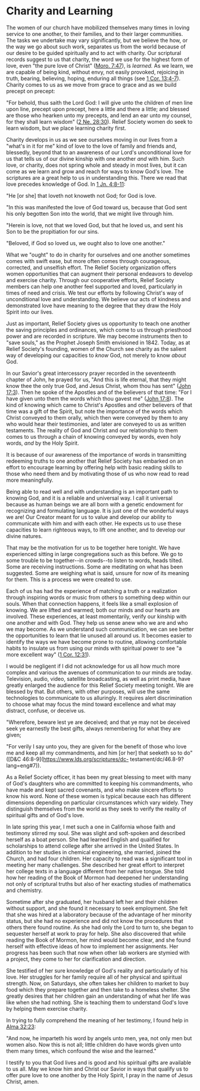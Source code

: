 # Charity and Learning

The women of our church have mobilized themselves many times in loving service
to one another, to their families, and to their larger communities. The tasks
we undertake may vary significantly, but we believe the how, or the way we go
about such work, separates us from the world because of our desire to be
guided spiritually and to act with charity. Our scriptural records suggest to
us that charity, the word we use for the highest form of love, even "the pure
love of Christ" ([Moro.
7:47](https://www.lds.org/scriptures/bofm/moro/7.47?lang=eng#46)), is
_learned._ As we learn, we are capable of being kind, without envy, not easily
provoked, rejoicing in truth, bearing, believing, hoping, enduring all things
(see [1 Cor.
13:4-7](https://www.lds.org/scriptures/nt/1-cor/13.4-7?lang=eng#3)). Charity
comes to us as we move from grace to grace and as we build precept on precept:

"For behold, thus saith the Lord God: I will give unto the children of men
line upon line, precept upon precept, here a little and there a little; and
blessed are those who hearken unto my precepts, and lend an ear unto my
counsel, for they shall learn wisdom" ([2 Ne.
28:30](https://www.lds.org/scriptures/bofm/2-ne/28.30?lang=eng#29)). Relief
Society women do seek to learn wisdom, but we place learning charity first.

Charity develops in us as we see ourselves moving in our lives from a "what's
in it for me" kind of love to the love of family and friends and, blessedly,
beyond that to an awareness of our Lord's unconditional love for us that tells
us of our divine kinship with one another _and_ with him. Such love, or
charity, does not spring whole and steady in most lives, but it can come as we
learn and grow and reach for ways to know God's love. The scriptures are a
great help to us in understanding this. There we read that love precedes
knowledge of God. In [1 Jn.
4:8-11](https://www.lds.org/scriptures/nt/1-jn/4.8-11?lang=eng#7):

"He [or she] that loveth not knoweth not God; for God is love.

"In this was manifested the love of God toward us, because that God sent his
only begotten Son into the world, that we might live through him.

"Herein is love, not that we loved God, but that he loved us, and sent his Son
to be the propitiation for our sins.

"Beloved, if God so loved us, we ought also to love one another."

What we "ought" to do in charity for ourselves and one another sometimes comes
with swift ease, but more often comes through courageous, corrected, and
unselfish effort. The Relief Society organization offers women opportunities
that can augment their personal endeavors to develop and exercise charity.
Through our cooperative efforts, Relief Society members can help one another
feel supported and loved, particularly in times of need and crisis. We test
our efforts by following Christ's way of unconditional love and understanding.
We believe our acts of kindness and demonstrated love have meaning to the
degree that they draw the Holy Spirit into our lives.

Just as important, Relief Society gives us opportunity to teach one another
the saving principles and ordinances, which come to us through priesthood
power and are recorded in scripture. We may become instruments then to "save
souls," as the Prophet Joseph Smith envisioned in 1842. Today, as at Relief
Society's founding, women of the Church see charity as the salient way of
developing our capacities to _know_ God, not merely to know _about_ God.

In our Savior's great intercessory prayer recorded in the seventeenth chapter
of John, he prayed for us, "And this is life eternal, that they might know
thee the only true God, and Jesus Christ, whom thou has sent" ([John
17:3](https://www.lds.org/scriptures/nt/john/17.3?lang=eng#2)). Then he spoke
of the Apostles and of the believers of that time: "For I have given unto them
the words which thou gavest me" ([John
17:8](https://www.lds.org/scriptures/nt/john/17.8?lang=eng#7)). The kind of
knowing which came to Christ's Apostles and other believers of that time was a
gift of the Spirit, but note the importance of the words which Christ conveyed
to them orally, which then were conveyed by them to any who would hear their
testimonies, and later are conveyed to us as written testaments. The reality
of God and Christ and our relationship to them comes to us through a chain of
knowing conveyed by words, even holy words, _and_ by the Holy Spirit.

It is because of our awareness of the importance of words in transmitting
redeeming truths to one another that Relief Society has embarked on an effort
to encourage learning by offering help with basic reading skills to those who
need them and by motivating those of us who now read to read more
meaningfully.

Being able to read well and with understanding is an important path to knowing
God, and it is a reliable and universal way. I call it universal because as
human beings we are all born with a genetic endowment for recognizing and
formulating language. It is just one of the wonderful ways we are! Our Creator
meant for us to value and develop our ability to communicate with him and with
each other. He expects us to use these capacities to learn righteous ways, to
lift one another, and to develop our divine natures.

That may be the motivation for us to be together here tonight. We have
experienced sitting in large congregations such as this before. We go to some
trouble to be together--in crowds--to listen to words, heads tilted. Some are
receiving instructions. Some are meditating on what has been suggested. Some
are weighing what is said, unsure for now of its meaning for them. This is a
process we were created to use.

Each of us has had the experience of matching a truth or a realization through
inspiring words or music from others to something deep within our souls. When
that connection happens, it feels like a small explosion of knowing. We are
lifted and warmed; both our minds and our hearts are involved. These
experiences, at least momentarily, verify our kinship with one another and
with God. They help us sense anew who we are and who we may become. As we
understand such communication, we can see better the opportunities to learn
that lie unused all around us. It becomes easier to identify the ways we have
become prone to routine, allowing comfortable habits to insulate us from using
our minds with spiritual power to see "a more excellent way" ([1 Cor.
12:31](https://www.lds.org/scriptures/nt/1-cor/12.31?lang=eng#30)).

I would be negligent if I did not acknowledge for us all how much more complex
and various the avenues of communication to our minds are today. Television,
audio, video, satellite broadcasting, as well as print media, have greatly
enlarged the audience for this Relief Society meeting tonight. We are blessed
by that. But others, with other purposes, will use the same technologies to
communicate to us alluringly. It requires alert discrimination to choose what
may focus the mind toward excellence and what may distract, confuse, or
deceive us.

"Wherefore, beware lest ye are deceived; and that ye may not be deceived seek
ye earnestly the best gifts, always remembering for what they are given;

"For verily I say unto you, they are given for the benefit of those who love
me and keep all my commandments, and him [or her] that seeketh so to do"
([D&amp;C 46:8-9](https://www.lds.org/scriptures/dc-
testament/dc/46.8-9?lang=eng#7)).

As a Relief Society officer, it has been my great blessing to meet with many
of God's daughters who are committed to keeping his commandments, who have
made and kept sacred covenants, and who make sincere efforts to know his word.
None of these women is typical because each has different dimensions depending
on particular circumstances which vary widely. They distinguish themselves
from the world as they seek to verify the reality of spiritual gifts and of
God's love.

In late spring this year, I met such a one in California whose faith and
testimony stirred my soul. She was slight and soft-spoken and described
herself as a boat person. She had learned English and qualified for
scholarships to attend college after she arrived in the United States. In
addition to her studies in chemical engineering, she married, joined the
Church, and had four children. Her capacity to read was a significant tool in
meeting her many challenges. She described her great effort to interpret her
college texts in a language different from her native tongue. She told how her
reading of the Book of Mormon had deepened her understanding not only of
scriptural truths but also of her exacting studies of mathematics and
chemistry.

Sometime after she graduated, her husband left her and their children without
support, and she found it necessary to seek employment. She felt that she was
hired at a laboratory because of the advantage of her minority status, but she
had no experience and did not know the procedures that others there found
routine. As she had only the Lord to turn to, she began to sequester herself
at work to pray for help. She also discovered that while reading the Book of
Mormon, her mind would become clear, and she found herself with effective
ideas of how to implement her assignments. Her progress has been such that now
when other lab workers are stymied with a project, they come to her for
clarification and direction.

She testified of her sure knowledge of God's reality and particularly of his
love. Her struggles for her family require all of her physical and spiritual
strength. Now, on Saturdays, she often takes her children to market to buy
food which they prepare together and then take to a homeless shelter. She
greatly desires that her children gain an understanding of what her life was
like when she had nothing. She is teaching them to understand God's love by
helping them exercise charity.

In trying to fully comprehend the meaning of her testimony, I found help in
[Alma 32:23](https://www.lds.org/scriptures/bofm/alma/32.23?lang=eng#22):

"And now, he imparteth his word by angels unto men, yea, not only men but
women also. Now this is not all; little children do have words given unto them
many times, which confound the wise and the learned."

I testify to you that God lives and is good and his spiritual gifts are
available to us all. May we know him and Christ our Savior in ways that
qualify us to offer pure love to one another by the Holy Spirit, I pray in the
name of Jesus Christ, amen.

